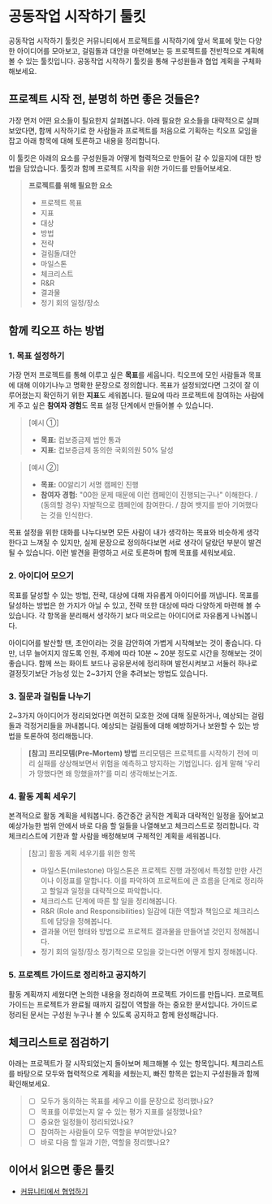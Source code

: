 # 공동작업 시작하기 툴킷

공동작업 시작하기 툴킷은 커뮤니티에서 프로젝트를 시작하기에 앞서 목표에 맞는 다양한 아이디어를 모아보고, 걸림돌과 대안을 마련해보는 등 프로젝트를 전반적으로 계획해볼 수 있는 툴킷입니다. 공동작업 시작하기 툴킷을 통해 구성원들과 협업 계획을 구체화해보세요.

## 프로젝트 시작 전, 분명히 하면 좋은 것들은?
가장 먼저 어떤 요소들이 필요한지 살펴봅니다. 아래 필요한 요소들을 대략적으로 살펴보았다면, 함께 시작하기로 한 사람들과 프로젝트를 처음으로 기획하는 킥오프 모임을 잡고 아래 항목에 대해 토론하고 내용을 정리합니다.

이 툴킷은 아래의 요소를 구성원들과 어떻게 협력적으로 만들어 갈 수 있을지에 대한 방법을 담았습니다. 툴킷과 함께 프로젝트 시작을 위한 가이드를 만들어보세요. 

>**프로젝트를 위해 필요한 요소**
> * 프로젝트 목표
> * 지표
> * 대상
> * 방법
> * 전략
> * 걸림돌/대안
> * 마일스톤
> * 체크리스트
> * R&R
> * 결과물
> * 정기 회의 일정/장소

## 함께 킥오프 하는 방법

### 1. 목표 설정하기
가장 먼저 프로젝트를 통해 이루고 싶은 **목표**를 세웁니다. 킥오프에 모인 사람들과 목표에 대해 이야기나누고 명확한 문장으로 정의합니다. 목표가 설정되었다면 그것이 잘 이루어졌는지 확인하기 위한 **지표**도 세워봅니다. 필요에 따라 프로젝트에 참여하는 사람에게 주고 싶은 **참여자 경험**도 목표 설정 단계에서 만들어볼 수 있습니다.  

> [예시 ①]
> * **목표:** 컵보증금제 법안 통과
> * **지표:** 컵보증금제 동의한 국회의원 50% 달성 

> [예시 ②]
> * **목표:** 00알리기 서명 캠페인 진행
> * **참여자 경험:** "00한 문제 때문에 이런 캠페인이 진행되는구나" 이해한다. / (동의할 경우) 자발적으로 캠페인에 참여한다. / 참여 뱃지를 받아 기여했다는 것을 인식한다.   

목표 설정을 위한 대화를 나누다보면 모든 사람이 내가 생각하는 목표와 비슷하게 생각한다고 느껴질 수 있지만, 실제 문장으로 정의하다보면 서로 생각이 달랐던 부분이 발견될 수 있습니다. 이런 발견을 환영하고 서로 토론하며 함께 목표를 세워보세요.

### 2. 아이디어 모으기
목표를 달성할 수 있는 방법, 전략, 대상에 대해 자유롭게 아이디어를 꺼냅니다. 목표를 달성하는 방법은 한 가지가 아닐 수 있고, 전략 또한 대상에 따라 다양하게 마련해 볼 수 있습니다. 각 항목을 분리해서 생각하기 보다 떠오르는 아이디어로 자유롭게 나눠봅니다.

아이디어를 발산할 땐, 초안이라는 것을 감안하여 가볍게 시작해보는 것이 좋습니다. 다만, 너무 늘어지지 않도록 인원, 주제에 따라 10분 ~ 20분 정도로 시간을 정해보는 것이 좋습니다. 함께 쓰는 화이트 보드나 공유문서에 정리하며 발전시켜보고 서둘러 하나로 결정짓기보단 가능성 있는 2~3가지 안을 추려보는 방법도 있습니다. 

### 3. 질문과 걸림돌 나누기
2~3가지 아이디어가 정리되었다면 여전히 모호한 것에 대해 질문하거나, 예상되는 걸림돌과 걱정거리들을 꺼내봅니다. 예상되는 걸림돌에 대해 예방하거나 보완할 수 있는 방법을 토론하여 정리해둡니다.

> **[참고] 프리모템(Pre-Mortem) 방법**
> 프리모템은 프로젝트를 시작하기 전에 미리 실패를 상상해보면서 위험을 예측하고 방지하는 기법입니다. 쉽게 말해 '우리가 망했다면 왜 망했을까?'를 미리 생각해보는거죠.

### 4. 활동 계획 세우기
본격적으로 활동 계획을 세워봅니다. 중간중간 굵직한 계획과 대략적인 일정을 짚어보고 예상가능한 범위 안에서 바로 다음 할 일들을 나열해보고 체크리스트로 정리합니다. 각 체크리스트에 기한과 할 사람을 배정해보며 구체적인 계획을 세워봅니다.

> [참고] 활동 계획 세우기를 위한 항목
> * 마일스톤(milestone)
> 마일스톤은 프로젝트 진행 과정에서 특정할 만한 사건이나 이정표를 말합니다. 이를 파악하여 프로젝트에 큰 흐름을 단계로 정리하고 할일과 일정을 대략적으로 파악합니다.
> * 체크리스트 
> 단계에 따른 할 일을 정리해봅니다. 
> * R&R (Role and Responsibilities)
> 일감에 대한 역할과 책임으로 체크리스트에 담당을 정해봅니다.
> * 결과물
> 어떤 형태와 방법으로 프로젝트 결과물을 만들어낼 것인지 정해봅니다. 
> * 정기 회의 일정/장소
> 정기적으로 모임을 갖는다면 어떻게 할지 정해봅니다. 

### 5. 프로젝트 가이드로 정리하고 공지하기
활동 계획까지 세웠다면 논의한 내용을 정리하여 프로젝트 가이드를 만듭니다. 프로젝트 가이드는 프로젝트가 완료될 때까지 길잡이 역할을 하는 중요한 문서입니다. 
가이드로 정리된 문서는 구성원 누구나 볼 수 있도록 공지하고 함께 완성해갑니다. 

## 체크리스트로 점검하기 
아래는 프로젝트가 잘 시작되었는지 돌아보며 체크해볼 수 있는 항목입니다. 체크리스트를 바탕으로 모두와 협력적으로 계획을 세웠는지, 빠진 항목은 없는지 구성원들과 함께 확인해보세요. 

> - [ ] 모두가 동의하는 목표를 세우고 이를 문장으로 정리했나요?
> - [ ] 목표를 이루었는지 알 수 있는 평가 지표를 설정했나요?
> - [ ] 중요한 일정들이 정리되었나요?
> - [ ] 참여하는 사람들이 모두 역할을 부여받았나요?
> - [ ] 바로 다음 할 일과 기한, 역할을 정리했나요?

## 이어서 읽으면 좋은 툴킷
* [커뮤니티에서 협업하기](https://toolkit.parti.coop/community/co-work.html)
